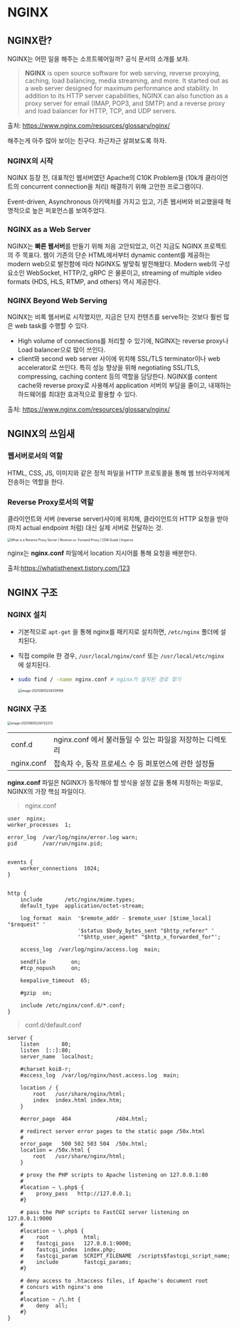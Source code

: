 # NGINX

## NGINX란?

NGINX는 어떤 일을 해주는 소프트웨어일까? 공식 문서의 소개를 보자.

> **NGINX** is open source software for web serving, reverse proxying, caching, load balancing, media streaming, and more. It started out as a web server designed for maximum performance and stability. In addition to its HTTP server capabilities, NGINX can also function as a proxy server for email (IMAP, POP3, and SMTP) and a reverse proxy and load balancer for HTTP, TCP, and UDP servers.

출처: https://www.nginx.com/resources/glossary/nginx/

해주는게 아주 많아 보이는 친구다. 차근차근 살펴보도록 하자.

### NGINX의 시작

NGINX 등장 전, 대표적인 웹서버였던 Apache의 C10K Problem을 (10k개 클라이언트의 concurrent connection을 처리) 해결하기 위해 고안한 프로그램이다. 

Event-driven, Asynchronous 아키텍처를 가지고 있고, 기존 웹서버와 비교했을때 혁명적으로 높은 퍼포먼스를 보여주었다.

### NGINX as a Web Server

NGINX는 **빠른 웹서버**를 만들기 위해 처음 고안되었고, 이건 지금도 NGINX 프로젝트의 주 목표다. 웹이 기존의 단순 HTML에서부터 dynamic content를 제공하는 modern web으로 발전함에 따라 NGINX도 발맞춰 발전해왔다. Modern web의 구성요소인 WebSocket, HTTP/2, gRPC 은 물론이고, streaming of multiple video formats (HDS, HLS, RTMP, and others) 역시 제공한다.

### NGINX Beyond Web Serving

NGINX는 비록 웹서버로 시작했지만, 지금은 단지 컨텐츠를 serve하는 것보다 훨씬 많은 web task를 수행할 수 있다.

- High volume of connections를 처리할 수 있기에, NGINX는 reverse proxy나 Load balancer으로 많이 쓰인다.
- client와 second web server 사이에 위치해 SSL/TLS terminator이나 web accelerator로 쓰인다. 특히 성능 향상을 위해 negotiating SSL/TLS, compressing, caching content 등의 역할을 담당한다. NGINX를 content cache와 reverse proxy로 사용해서 application 서버의 부담을 줄이고, 내재하는 하드웨어를 최대한 효과적으로 활용할 수 있다.

출처: https://www.nginx.com/resources/glossary/nginx/

## NGINX의 쓰임새

### 웹서버로서의 역할

HTML, CSS, JS, 이미지와 같은 정적 파일을 HTTP 프로토콜을 통해 웹 브라우저에게 전송하는 역할을 한다. 

### Reverse Proxy로서의 역할

클라이언트와 서버 (reverse server)사이에 위치해, 클라이언트의 HTTP 요청을 받아 (마치 actual endpoint 처럼) 대신 실제 서버로 전달하는 것.

<img src="https://www.imperva.com/learn/wp-content/uploads/sites/13/2019/01/reverse-proxy-02-1.jpg" alt="What is a Reverse Proxy Server | Reverse vs. Forward Proxy | CDN Guide |  Imperva" style="zoom:50%;" />

nginx는 **nginx.conf** 파일에서 location 지시어를 통해 요청을 배분한다.

출처:https://whatisthenext.tistory.com/123

## NGINX 구조

### NGINX 설치

- 기본적으로 `apt-get` 을 통해 nginx를 패키지로 설치하면, `/etc/nginx` 폴더에 설치된다.

- 직접 compile 한 경우, `/usr/local/nginx/conf` 또는 `/usr/local/etc/nginx` 에 설치된다.

- ```bash
  sudo find / -name nginx.conf # nginx가 설치된 경로 찾기
  ```

  <img src="Nginx.assets/image-20210805234539198.png" alt="image-20210805234539198" style="zoom:50%;" />

### NGINX 구조

<img src="Nginx.assets/image-20210805234722213.png" alt="image-20210805234722213" style="zoom:50%;" />

|            |                                                           |
| ---------- | --------------------------------------------------------- |
| conf.d     | nginx.conf 에서 불러들일 수 있는 파일을 저장하는 디렉토리 |
| nginx.conf | 접속자 수, 동작 프로세스 수 등 퍼포먼스에 관한 설정들     |

**nginx.conf** 파일은 NGINX가 동작해야 할 방식을 설정 값을 통해 지정하는 파일로, NGINX의 가장 핵심 파일이다.

> nginx.conf

```nginx
user  nginx;
worker_processes  1;

error_log  /var/log/nginx/error.log warn;
pid        /var/run/nginx.pid;


events {
    worker_connections  1024;
}


http {
    include       /etc/nginx/mime.types;
    default_type  application/octet-stream;

    log_format  main  '$remote_addr - $remote_user [$time_local] "$request" '
                      '$status $body_bytes_sent "$http_referer" '
                      '"$http_user_agent" "$http_x_forwarded_for"';

    access_log  /var/log/nginx/access.log  main;

    sendfile        on;
    #tcp_nopush     on;

    keepalive_timeout  65;

    #gzip  on;

    include /etc/nginx/conf.d/*.conf;
}
```

> conf.d/default.conf

```nginx
server {
    listen       80;
    listen  [::]:80;
    server_name  localhost;

    #charset koi8-r;
    #access_log  /var/log/nginx/host.access.log  main;

    location / {
        root   /usr/share/nginx/html;
        index  index.html index.htm;
    }

    #error_page  404              /404.html;

    # redirect server error pages to the static page /50x.html
    #
    error_page   500 502 503 504  /50x.html;
    location = /50x.html {
        root   /usr/share/nginx/html;
    }

    # proxy the PHP scripts to Apache listening on 127.0.0.1:80
    #
    #location ~ \.php$ {
    #    proxy_pass   http://127.0.0.1;
    #}

    # pass the PHP scripts to FastCGI server listening on 127.0.0.1:9000
    #
    #location ~ \.php$ {
    #    root           html;
    #    fastcgi_pass   127.0.0.1:9000;
    #    fastcgi_index  index.php;
    #    fastcgi_param  SCRIPT_FILENAME  /scripts$fastcgi_script_name;
    #    include        fastcgi_params;
    #}

    # deny access to .htaccess files, if Apache's document root
    # concurs with nginx's one
    #
    #location ~ /\.ht {
    #    deny  all;
    #}
}
```


